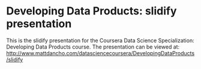 # Developing Data Products: slidify presentation

This is the slidify presentation for the Coursera Data Science Specialization: Developing Data Products course. The presentation can be viewed at: http://www.mattdancho.com/datasciencecoursera/DevelopingDataProducts/slidify

